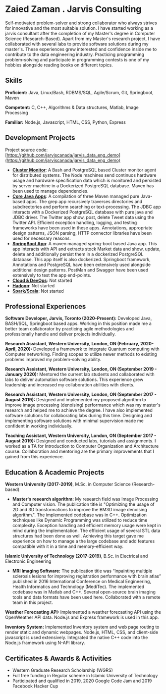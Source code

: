 # Zaied Zaman . Jarvis Consulting

Self-motivated problem-solver and strong collaborator who always strives for innovative and the most suitable solution. I have started working
as a jarvis consultant after the completion of my Master's degree in Computer Science (Research-Based). Apart from my Master's research project,
I have collaborated with several labs to provide software solutions during my master's. These experiences grew interested and confidence inside
me to contribute to the data engineering industry. Practicing programming problem-solving and participate in programming contests is one of
my hobbies alongside reading books on different topics.    
 
## Skills
 
**Proficient:** Java, Linux/Bash, RDBMS/SQL, Agile/Scrum, Git, Springboot, Maven

**Competent:** C, C++, Algorithms & Data structures, Matlab, Image Processing

**Familiar:** Node.js, Javascript, HTML, CSS, Python, Express

## Development Projects

Project source code: [https://github.com/jarviscanada/jarvis_data_eng_demo](https://github.com/jarviscanada/jarvis_data_eng_demo)

- **[Cluster Monitor](./linux_sql)**: A Bash and PostgreSQL based Cluster monitor agent for distributed systems. The Node machines send continuos
hardware usage and hardware specification data which is monitored and persisted by server machine in a Dockerized PostgreSQL database. Maven has
been used to manage dependencies.
- **[Core Java Apps](./core_java)**: A compilation of three Maven managed pure Java-based apps. The grep app recursively traverses directories and subdirectories
and perform searching or text-processing. The JDBC app interacts with a Dockerized PostgreSQL database with pure java and JDBC driver. The Twitter
app show, post, delete Tweet data using the Twitter API. Efficient exception handling, logging, and testing frameworks have been used in these apps. Annotations, appropriate
design patterns, JSON parsing, HTTP connector libraries have been used for necessary reasons.
- **[SpringBoot App](./springboot)**: A maven managed spring-boot based Java app. This app interacts with API and extracts stock Market data and show, update, delete and additionally persist them in a dockerized PostgreSQL database. This app itself is also dockerized. Springboot framework,
Annotations and PostgreSQL have been extensively used alongside additional design patterns. PostMan and Swagger have been used extensively to
test the app end-points.
- **[Cloud & DevOps](./cloud_devops)**: Not started
- **[Hadoop](./hadoop)**: Not started
- **[Spark/Scala](./spark)**:  Not started

## Professional Experiences

**Software Developer,  Jarvis, Toronto (2020-Present):** Developed Java, BASH/SQL, Springboot based apps. Working in this position made me a 
better team collaborator by practicing agile methodologies and professionally handle and deliver projects individually. 

**Research Assistant, Western University, London, ON (February, 2020-April, 2020):** Developed a framework to integrate Quantum computing with Computer networking.
Finding scopes to utilize newer methods to existing problems improved my problem-solving ability.

**Research Assistant, Western University, London, ON (September 2019 - January 2020):** Mentored the current lab students and collaborated with
labs to deliver automation software solutions. This experience grew leadership and increased my collaboration abilities with clients.

**Research Assistant, Western University, London, ON (September 2017 - August 2019):** Designed and implemented my proposed algorithm
to improve image processing (denoising) performance which was my master's research and helped me to achieve the degree. I have also implemented
software solutions for collaborating labs during this time. Designing and implementing software solutions with minimal supervision made me
confident in working individually.

**Teaching Assistant, Western University, London, ON (September 2017 - August 2019):** Designed and conducted labs, tutorials and assignments.
I worked as a TA for Introduction to Computer Organization and Architecture course. Collaboration and mentoring are the primary improvements that I gained from this experience.

## Education & Academic Projects

**Western University (2017-2019)**, M.Sc. in Computer Science (Research-based)

- **Master's research algorithm:** My research field was Image Processing and Computer vision. The publication title is "Optimizing the usage of
 2D and 3D transformations to improve the BM3D image denoising algorithm.". The implemented codebase was in C++. Optimization techniques like Dynamic 
 Programming was utilized to reduce time complexity. Exception handling and efficient memory usage were kept in mind during the implementation. 
 The efficient usage of several STL data structures had been done as well. Achieving this target gave me experience on how to manage a 
 the large codebase and add features compatible with it in a time and memory-efficient way.

**Islamic University of Technology (2017-2019)**, B.Sc. in Electrical and Electronic Engineering

- **MRI Imaging Software:** The publication title was “Inpainting multiple sclerosis lesions for improving registration performance with brain atlas” published in 2016 International Conference on Medical Engineering, Health Informatics and Technology (MediTec). The implemented codebase was in Matlab and C++. Several open-source brain imaging tools and data formats have been used here. Collaborated with a remote
    team in this project.

**Weather Forecasting API:** Implemented a weather forecasting API using the OpenWeather API data. Node.js and Express framework is used
in this app.

**Inventory System:** Implemented Inventory system and web page routing to render static and dynamic webpages. Node.js, HTML, CSS, and 
client-side javascript is used extensively. Integrated the native C++ code into the Node.js framework using N-API library.


## Certificates & Awards & Activities

- Western Graduate Research Scholarship (WGRS)
- Full free funding in Regular scheme in Islamic University of Technology
- Participated and qualified in 2019, 2020 Google Code Jam and 2019 Facebook Hacker Cup

